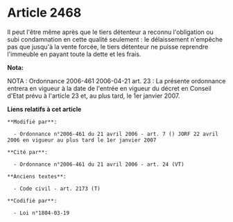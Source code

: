 # Article 2468

Il peut l'être même après que le tiers détenteur a reconnu l'obligation ou subi condamnation en cette qualité seulement : le
délaissement n'empêche pas que jusqu'à la vente forcée, le tiers détenteur ne puisse reprendre l'immeuble en payant toute la
dette et les frais.

**Nota:**

NOTA : Ordonnance 2006-461 2006-04-21 art. 23 : La présente ordonnance entrera en vigueur à la date de l'entrée en vigueur du
décret en Conseil d'Etat prévu à l'article 23 et, au plus tard, le 1er janvier 2007.

**Liens relatifs à cet article**

	**Modifié par**:

	  - Ordonnance n°2006-461 du 21 avril 2006 - art. 7 () JORF 22 avril 2006 en vigueur au plus tard le 1er janvier 2007

	**Cité par**:

	  - Ordonnance n°2006-461 du 21 avril 2006 - art. 24 (VT)

	**Anciens textes**:

	  - Code civil - art. 2173 (T)

	**Codifié par**:

	  - Loi n°1804-03-19
